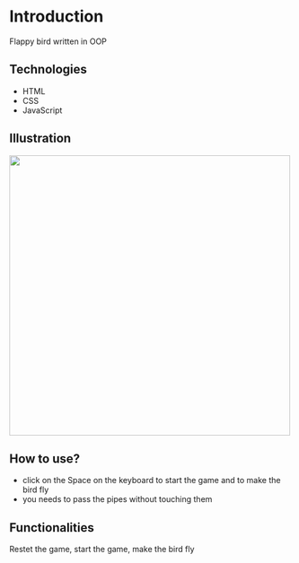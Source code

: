 # Introduction
Flappy bird written in OOP

## Technologies
- HTML
- CSS
- JavaScript

## Illustration
<img src="https://user-images.githubusercontent.com/56726154/74048892-bf0a2500-49db-11ea-93dd-5d12fa9c8f47.png" width="500"/>

## How to use?
- click on the Space on the keyboard to start the game and to make the bird fly
- you needs to pass the pipes without touching them

## Functionalities
Restet the game, start the game, make the bird fly
